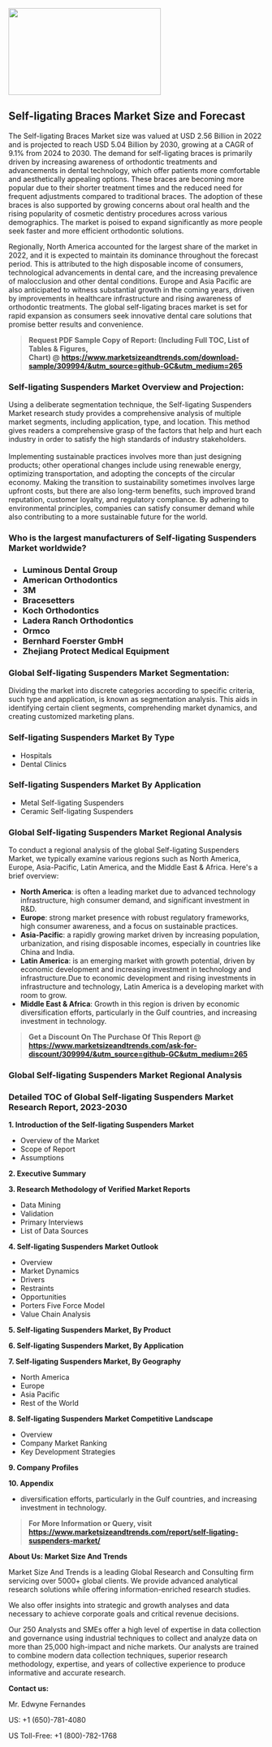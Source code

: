 <p><img class="alignnone size-medium wp-image-20088" src="https://ffe5etoiles.com/wp-content/uploads/2024/12/MST1-300x171.png" alt="" width="300" height="171" /></p><h2>Self-ligating Braces Market Size and Forecast</h2><p>The Self-ligating Braces Market size was valued at USD 2.56 Billion in 2022 and is projected to reach USD 5.04 Billion by 2030, growing at a CAGR of 9.1% from 2024 to 2030. The demand for self-ligating braces is primarily driven by increasing awareness of orthodontic treatments and advancements in dental technology, which offer patients more comfortable and aesthetically appealing options. These braces are becoming more popular due to their shorter treatment times and the reduced need for frequent adjustments compared to traditional braces. The adoption of these braces is also supported by growing concerns about oral health and the rising popularity of cosmetic dentistry procedures across various demographics. The market is poised to expand significantly as more people seek faster and more efficient orthodontic solutions.</p><p>Regionally, North America accounted for the largest share of the market in 2022, and it is expected to maintain its dominance throughout the forecast period. This is attributed to the high disposable income of consumers, technological advancements in dental care, and the increasing prevalence of malocclusion and other dental conditions. Europe and Asia Pacific are also anticipated to witness substantial growth in the coming years, driven by improvements in healthcare infrastructure and rising awareness of orthodontic treatments. The global self-ligating braces market is set for rapid expansion as consumers seek innovative dental care solutions that promise better results and convenience.</p></p><blockquote id="" class=""><strong>Request PDF Sample Copy of Report: (Including Full TOC, List of Tables &amp; Figures, Chart)&nbsp;@&nbsp;<strong><a href="https://www.marketsizeandtrends.com/download-sample/309994/&utm_source=github-GC&utm_medium=265" target="_blank">https://www.marketsizeandtrends.com/download-sample/309994/&utm_source=github-GC&utm_medium=265</a></strong></strong></blockquote><h3 id="" class="">Self-ligating Suspenders Market&nbsp;Overview and Projection:</h3><p id="" class="">Using a deliberate segmentation technique, the Self-ligating Suspenders Market research study provides a comprehensive analysis of multiple market segments, including application, type, and location. This method gives readers a comprehensive grasp of the factors that help and hurt each industry in order to satisfy the high standards of industry stakeholders. <br /> <br />Implementing sustainable practices involves more than just designing products; other operational changes include using renewable energy, optimizing transportation, and adopting the concepts of the circular economy. Making the transition to sustainability sometimes involves large upfront costs, but there are also long-term benefits, such improved brand reputation, customer loyalty, and regulatory compliance. By adhering to environmental principles, companies can satisfy consumer demand while also contributing to a more sustainable future for the world.</p><h3 id="" class="">Who is the largest manufacturers of&nbsp;Self-ligating Suspenders Market worldwide?</h3><h3 class=""><p><ul><li>Luminous Dental Group </li><li> American Orthodontics </li><li> 3M </li><li> Bracesetters </li><li> Koch Orthodontics </li><li> Ladera Ranch Orthodontics </li><li> Ormco </li><li> Bernhard Foerster GmbH </li><li> Zhejiang Protect Medical Equipment</li></ul></p></h3><h3 id="" class="">Global&nbsp;Self-ligating Suspenders Market Segmentation:</h3><p id="" class="">Dividing the market into discrete categories according to specific criteria, such type and application, is known as segmentation analysis. This aids in identifying certain client segments, comprehending market dynamics, and creating customized marketing plans.</p><h3 id="" class="">Self-ligating Suspenders Market&nbsp;By Type</h3><p><p><ul><li>Hospitals</li><li> Dental Clinics</p></li></ul></p></p><h3 id="" class="">Self-ligating Suspenders Market&nbsp;By Application</h3><p class=""><p><ul><li>Metal Self-ligating Suspenders</li><li> Ceramic Self-ligating Suspenders</li></ul></p></p><h3 id="" class="">Global Self-ligating Suspenders Market Regional Analysis</h3><p id="" class="">To conduct a regional analysis of the global Self-ligating Suspenders Market, we typically examine various regions such as North America, Europe, Asia-Pacific, Latin America, and the Middle East &amp; Africa. Here's a brief overview:</p><ul><li><strong>North America</strong>: is often a leading market due to advanced technology infrastructure, high consumer demand, and significant investment in R&amp;D.</li><li><strong>Europe</strong>: strong market presence with robust regulatory frameworks, high consumer awareness, and a focus on sustainable practices.</li><li><strong>Asia-Pacific</strong>: a rapidly growing market driven by increasing population, urbanization, and rising disposable incomes, especially in countries like China and India.</li><li><strong>Latin America</strong>: is an emerging market with growth potential, driven by economic development and increasing investment in technology and infrastructure.Due to economic development and rising investments in infrastructure and technology, Latin America is a developing market with room to grow.</li><li><strong>Middle East &amp; Africa</strong>: Growth in this region is driven by economic diversification efforts, particularly in the Gulf countries, and increasing investment in technology.</li></ul><blockquote id="" class=""><strong>Get a Discount On The Purchase Of This Report @ <strong><a href="https://www.marketsizeandtrends.com/ask-for-discount/309994/&utm_source=github-GC&utm_medium=265" target="_blank">https://www.marketsizeandtrends.com/ask-for-discount/309994/&utm_source=github-GC&utm_medium=265</a></strong></strong></blockquote><h3 id="" class="">Global Self-ligating Suspenders Market Regional Analysis</h3><h3 id="" class="">Detailed TOC of Global Self-ligating Suspenders Market Research Report, 2023-2030</h3><p id="" class=""><strong>1. Introduction of the Self-ligating Suspenders Market</strong></p><ul><li>Overview of the Market</li><li>Scope of Report</li><li>Assumptions</li></ul><p id="" class=""><strong>2. Executive Summary</strong></p><p id="" class=""><strong>3. Research Methodology of Verified Market Reports</strong></p><ul><li>Data Mining</li><li>Validation</li><li>Primary Interviews</li><li>List of Data Sources</li></ul><p id="" class=""><strong>4. Self-ligating Suspenders Market Outlook</strong></p><ul><li>Overview</li><li>Market Dynamics</li><li>Drivers</li><li>Restraints</li><li>Opportunities</li><li>Porters Five Force Model</li><li>Value Chain Analysis</li></ul><p id="" class=""><strong>5. Self-ligating Suspenders Market, By Product</strong></p><p id="" class=""><strong>6. Self-ligating Suspenders Market, By Application</strong></p><p id="" class=""><strong>7. Self-ligating Suspenders Market, By Geography</strong></p><ul><li>North America</li><li>Europe</li><li>Asia Pacific</li><li>Rest of the World</li></ul><p id="" class=""><strong>8. Self-ligating Suspenders Market Competitive Landscape</strong></p><ul><li>Overview</li><li>Company Market Ranking</li><li>Key Development Strategies</li></ul><p id="" class=""><strong>9. Company Profiles</strong></p><p id="" class=""><strong>10. Appendix</strong></p><ul><li>diversification efforts, particularly in the Gulf countries, and increasing investment in technology.</li></ul><blockquote id="" class=""><strong>For More Information or Query, visit <strong><strong><a href="https://www.marketsizeandtrends.com/report/self-ligating-suspenders-market/" target="_blank">https://www.marketsizeandtrends.com/report/self-ligating-suspenders-market/</a></strong></strong></strong></blockquote><p id="" class=""><strong>About Us: Market Size And Trends</strong></p><p id="" class="">Market Size And Trends is a leading Global Research and Consulting firm servicing over 5000+ global clients. We provide advanced analytical research solutions while offering information-enriched research studies.</p><p id="" class="">We also offer insights into strategic and growth analyses and data necessary to achieve corporate goals and critical revenue decisions.</p><p id="" class="">Our 250 Analysts and SMEs offer a high level of expertise in data collection and governance using industrial techniques to collect and analyze data on more than 25,000 high-impact and niche markets. Our analysts are trained to combine modern data collection techniques, superior research methodology, expertise, and years of collective experience to produce informative and accurate research.</p><p id="" class=""><strong>Contact us:</strong></p><p id="" class="">Mr. Edwyne Fernandes</p><p id="" class="">US: +1 (650)-781-4080</p><p id="" class="">US Toll-Free: +1 (800)-782-1768</p>
